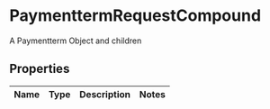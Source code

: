 

# PaymenttermRequestCompound

A Paymentterm Object and children

## Properties

| Name | Type | Description | Notes |
|------------ | ------------- | ------------- | -------------|



